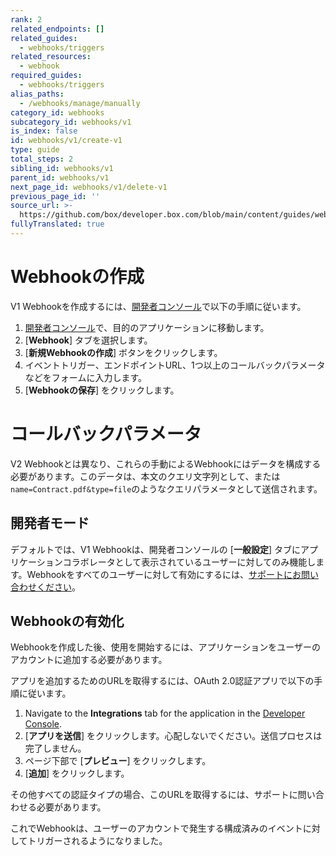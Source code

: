 ```yaml
---
rank: 2
related_endpoints: []
related_guides:
  - webhooks/triggers
related_resources:
  - webhook
required_guides:
  - webhooks/triggers
alias_paths:
  - /webhooks/manage/manually
category_id: webhooks
subcategory_id: webhooks/v1
is_index: false
id: webhooks/v1/create-v1
type: guide
total_steps: 2
sibling_id: webhooks/v1
parent_id: webhooks/v1
next_page_id: webhooks/v1/delete-v1
previous_page_id: ''
source_url: >-
  https://github.com/box/developer.box.com/blob/main/content/guides/webhooks/v1/create-v1.md
fullyTranslated: true
---
```

# Webhookの作成

V1 Webhookを作成するには、[開発者コンソール][devconsole]で以下の手順に従います。

1. [開発者コンソール][devconsole]で、目的のアプリケーションに移動します。
2. \[**Webhook**] タブを選択します。
3. \[**新規Webhookの作成**] ボタンをクリックします。
4. イベントトリガー、エンドポイントURL、1つ以上のコールバックパラメータなどをフォームに入力します。
5. \[**Webhookの保存**] をクリックします。

<Message type="warning">

# コールバックパラメータ

V2 Webhookとは異なり、これらの手動によるWebhookにはデータを構成する必要があります。このデータは、本文のクエリ文字列として、または`name=Contract.pdf&type=file`のようなクエリパラメータとして送信されます。

</Message>

## 開発者モード

デフォルトでは、V1 Webhookは、開発者コンソールの \[**一般設定**] タブにアプリケーションコラボレータとして表示されているユーザーに対してのみ機能します。Webhookをすべてのユーザーに対して有効にするには、[サポートにお問い合わせください][support]。

## Webhookの有効化

Webhookを作成した後、使用を開始するには、アプリケーションをユーザーのアカウントに追加する必要があります。

アプリを追加するためのURLを取得するには、OAuth 2.0認証アプリで以下の手順に従います。

1. Navigate to the **Integrations** tab for the application in the [Developer Console][devconsole].
2. \[**アプリを送信**] をクリックします。心配しないでください。送信プロセスは完了しません。
3. ページ下部で \[**プレビュー**] をクリックします。
4. \[**追加**] をクリックします。

<Message type="warning">

その他すべての認証タイプの場合、このURLを取得するには、サポートに問い合わせる必要があります。

</Message>

これでWebhookは、ユーザーのアカウントで発生する構成済みのイベントに対してトリガーされるようになりました。

<!-- i18n-enable localize-links -->

[devconsole]: https://app.box.com/developers/console

[support]: https://support.box.com

<!-- i18n-disable localize-links -->
